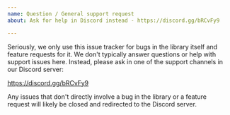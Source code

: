 ```yaml
---
name: Question / General support request
about: Ask for help in Discord instead - https://discord.gg/bRCvFy9

---
```


Seriously, we only use this issue tracker for bugs in the library itself and feature requests for it.
We don't typically answer questions or help with support issues here.
Instead, please ask in one of the support channels in our Discord server:

https://discord.gg/bRCvFy9

Any issues that don't directly involve a bug in the library or a feature request will likely be closed and redirected to the Discord server.
